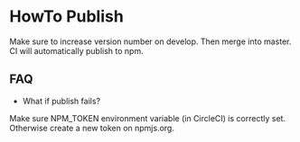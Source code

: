 # HowTo Publish

Make sure to increase version number on develop. Then merge into master. CI will automatically publish to npm.

## FAQ

- What if publish fails?

Make sure NPM_TOKEN environment variable (in CircleCI) is correctly set. Otherwise create a new token on npmjs.org.
